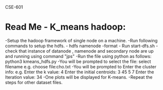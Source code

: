 CSE-601

Read Me - K_means hadoop:
=================================================================

-Setup the hadoop framework of single node on a machine.
-Run following commands to setup the hdfs.
	- hdfs namenode -format
	- Run start-dfs.sh
	- check that instance of datanode , namenode and secondary node are up and running using command "jps"
-Run the file using python as follows:
	python3 kmeans_hdfs.py 
-You will be prompted to select the file:
	select filename
	e.g. choose file:cho.txt 
-You will be prompted to Enter the cluster info:
	e.g. Enter the k value: 4
		 Enter the initial centroids: 3 45 5 7
	     Enter the Iteration value: 34
-One plots will be displayed for K-means.
-Repeat the steps for other dataset files.